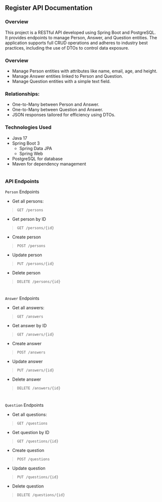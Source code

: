 ## Register API Documentation
### Overview
This project is a RESTful API developed using Spring Boot and PostgreSQL. It 
provides endpoints to manage Person, Answer, and Question entities. The 
application supports full CRUD operations and adheres to industry best practices, 
including the use of DTOs to control data exposure.

### Overview
- Manage Person entities with attributes like name, email, age, and height.
- Manage Answer entities linked to Person and Question.
- Manage Question entities with a simple text field.

### Relationships:
- One-to-Many between Person and Answer.
- One-to-Many between Question and Answer.
- JSON responses tailored for efficiency using DTOs.

### Technologies Used
- Java 17
- Spring Boot 3
  - Spring Data JPA
  - Spring Web
- PostgreSQL for database
- Maven for dependency management
#
### API Endpoints
`Person` Endpoints
- Get all persons:
> `GET /persons`
- Get person by ID
> `GET /persons/{id}`
- Create person
> `POST /persons`
- Update person
> `PUT /persons/{id}`
- Delete person
> `DELETE /persons/{id}`
#
`Answer` Endpoints
- Get all answers:
> `GET /answers`
- Get answer by ID
> `GET /answers/{id}`
- Create answer
> `POST /answers`
- Update answer
> `PUT /answers/{id}`
- Delete answer
> `DELETE /answers/{id}`
#
`Question` Endpoints
- Get all questions:
> `GET /questions`
- Get question by ID
> `GET /questions/{id}`
- Create question
> `POST /questions`
- Update question
> `PUT /questions/{id}`
- Delete question
> `DELETE /questions/{id}`
